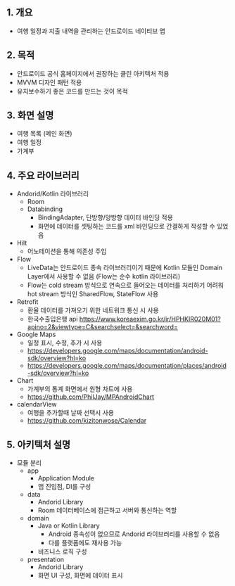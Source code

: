 ## 1. 개요
   - 여행 일정과 지출 내역을 관리하는 안드로이드 네이티브 앱
## 2. 목적
   - 안드로이드 공식 홈페이지에서 권장하는 클린 아키텍처 적용
   - MVVM 디자인 패턴 적용
   - 유지보수하기 좋은 코드를 만드는 것이 목적
## 3. 화면 설명
   - 여행 목록 (메인 화면)
   - 여행 일정
   - 가계부
## 4. 주요 라이브러리
   - Andorid/Kotlin 라이브러리
     - Room
     - Databinding
       - BindingAdapter, 단방향/양방향 데이터 바인딩 적용
       - 화면에 데이터를 셋팅하는 코드를 xml 바인딩으로 간결하게 작성할 수 있었음
  - Hilt
    - 어노테이션을 통해 의존성 주입
  - Flow
    - LiveData는 안드로이드 종속 라이브러리이기 때문에 Kotlin 모듈인 Domain Layer에서 사용할 수 없음 (Flow는 순수 kotlin 라이브러리)
    - Flow는 cold stream 방식으로 연속으로 들어오는 데이터를 처리하기 어려워 hot stream 방식인 SharedFlow, StateFlow 사용
  - Retrofit
    - 환율 데이터를 가져오기 위한 네트워크 통신 시 사용
    - 한국수출입은행 api
      https://www.koreaexim.go.kr/ir/HPHKIR020M01?apino=2&viewtype=C&searchselect=&searchword=
  - Google Maps
    - 일정 표시, 수정, 추가 시 사용
    - https://developers.google.com/maps/documentation/android-sdk/overview?hl=ko
    - https://developers.google.com/maps/documentation/places/android-sdk/overview?hl=ko
  - Chart
    - 가계부의 통계 화면에서 원형 차트에 사용
    - https://github.com/PhilJay/MPAndroidChart
  - calendarView
    - 여행을 추가할때 날짜 선택시 사용
    - https://github.com/kizitonwose/Calendar
## 5. 아키텍처 설명
  - 모듈 분리
    - app
      - Application Module
      - 앱 진입점, DI를 구성
    - data
      - Andorid Library
      - Room 데이터베이스에 접근하고 서버와 통신하는 역할
    - domain
      - Java or Kotlin Library
        - Android 종속성이 없으므로 Andorid 라이브러리를 사용할 수 없음
        - 다를 플랫폼에도 재사용 가능
      - 비즈니스 로직 구성
    - presentation
      - Andorid Library
      - 화면 UI 구성, 화면에 데이터 표시

